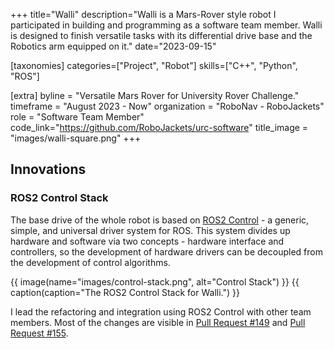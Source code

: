 +++
title="Walli"
description="Walli is a Mars-Rover style robot I participated in building and programming as a software team member. Walli is designed to finish versatile tasks with its differential drive base and the Robotics arm equipped on it."
date="2023-09-15"

[taxonomies]
categories=["Project", "Robot"]
skills=["C++", "Python", "ROS"]

[extra]
byline = "Versatile Mars Rover for University Rover Challenge."
timeframe = "August 2023 - Now"
organization = "RoboNav - RoboJackets"
role = "Software Team Member"
code_link="https://github.com/RoboJackets/urc-software"
title_image = "images/walli-square.png"
+++

## Innovations

### ROS2 Control Stack

The base drive of the whole robot is based on [ROS2 Control](https://github.com/ros-controls/ros2_control) - a generic, simple, and universal driver system for ROS. This system divides up hardware and software via two concepts - hardware interface and controllers, so the development of hardware drivers can be decoupled from the development of control algorithms.

{{ image(name="images/control-stack.png", alt="Control Stack") }}
{{ caption(caption="The ROS2 Control Stack for Walli.") }}

I lead the refactoring and integration using ROS2 Control with other team members. Most of the changes are visible in [Pull Request #149](https://github.com/RoboJackets/urc-software/pull/149) and [Pull Request #155](https://github.com/RoboJackets/urc-software/pull/155).
